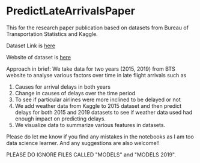 # PredictLateArrivalsPaper
This for the research paper publication based on datasets from Bureau of Transportation Statistics and Kaggle.

Dataset Link is [here](https://drive.google.com/drive/folders/1l099BdDMIaCJeFdgLrca6aOAPTjM9K80?usp=sharing)

Website of dataset is [here](https://www.transtats.bts.gov/DL_SelectFields.aspx?gnoyr_VQ=FGJ&QO_fu146_anzr=b0-gvzr)

Approach in brief:
We take data for two years (2015, 2019) from BTS website to analyse various factors over time in late flight arrivals such as
1) Causes for arrival delays in both years
2) Change in causes of delays over the time period
3) To see if particular airlines were more inclined to be delayed or not
4) We add weather data from Kaggle to 2015 dataset and then predict delays for both 2015 and 2019 datasets to see if weather data used had enough impact on predicting delays.
5) We visualize data to summarize various features in datasets.

Please do let me know if you find any mistakes in the notebooks as I am too data science learner. And any suggestions are also welcome!!

PLEASE DO IGNORE FILES CALLED "MODELS" and "MODELS 2019".
